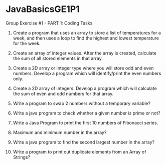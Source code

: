 # JavaBasicsGE1P1

Group Exercise #1 - PART 1: Coding Tasks

1. Create a program that uses an array to store a list of temperatures for a week, and then uses a loop to find the highest and lowest temperature for the week.

2. Create an array of integer values. After the array is created, calculate the sum of all stored elements in that array.

3. Create a 2D array or integer type where you will store odd and even numbers. Develop a program which will identify/print the even numbers only.

4. Create a 2D array of integers. Develop a program which will calculate the sum of even and odd numbers for that array.

5. Write a program to swap 2 numbers without a temporary variable?

6. Write a java program to check whether a given number is prime or not?

7. Write a Java Program to print the first 10 numbers of Fibonacci series.

8. Maximum and minimum number in the array?

9. Write a java program to find the second largest number in the array?

10. Write a program to print out duplicate elements from an Array of Strings?
